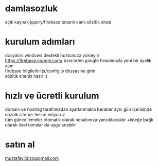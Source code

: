 # damlasozluk
açık kaynak jquery/firebase tabanlı canlı sözlük sitesi

# kurulum adımları
dosyaları windows destekli hostunuza yükleyin
<br />https://firebase.google.com/ üzerinden google hesabınızla yeni bir üyelik açın
<br />firebase bilgilerini js/config.js dosyasına girin
<br />sözlük siteniz hazır :)

# hızlı ve ücretli kurulum
domain ve hosting tarafımızdan ayarlanmakla beraber aynı gün içerisinde sözülk sitenizi teslim ediyoruz
<br />tüm güncellemeler otomatik olarak hesabınıza yansıtılacaktır +isteğe bağlı olarak özel temalar da uygulanabilir 

# satın al
mustafayildizx@gmail.com
